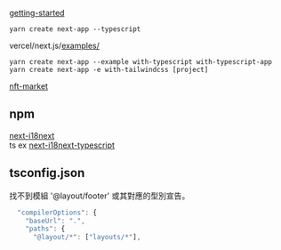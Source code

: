 [getting-started](https://nextjs.org/docs/getting-started)  

`yarn create next-app --typescript`  


vercel/next.js/[examples/](https://github.com/vercel/next.js/tree/canary/examples)

`yarn create next-app --example with-typescript with-typescript-app`
`yarn create next-app -e with-tailwindcss [project]`


[nft-market](https://github.com/ergo-pad/nft-market)  

## npm

[next-i18next](https://www.npmjs.com/package/next-i18next)  
ts ex [next-i18next-typescript](https://github.com/isaachinman/next-i18next-typescript)  

## tsconfig.json

找不到模組 '@layout/footer' 或其對應的型別宣告。
  
```js
  "compilerOptions": {
    "baseUrl": ".",
    "paths": {
      "@layout/*": ["layouts/*"],
```

